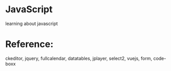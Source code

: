 # JavaScript

learning about javascript

# Reference:
ckeditor, jquery, fullcalendar, datatables, jplayer, select2, vuejs, form, code-boxx

